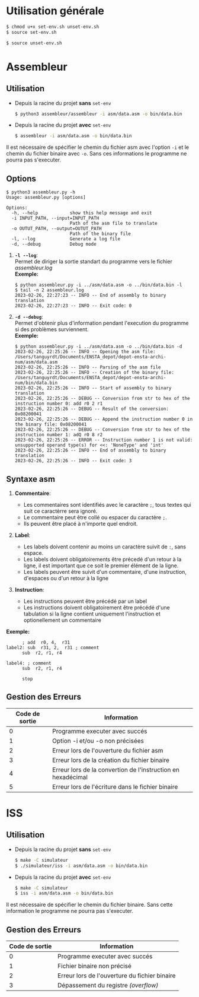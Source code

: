 # Utilisation générale

```bash
$ chmod u+x set-env.sh unset-env.sh 
$ source set-env.sh
```

```bash
$ source unset-env.sh
```
    
# Assembleur

## Utilisation 

- Depuis la racine du projet __sans__ `set-env`
   ```bash
   $ python3 assembleur/assembleur -i asm/data.asm -o bin/data.bin
   ```

- Depuis la racine du projet __avec__ `set-env`
   ```bash
   $ assembleur -i asm/data.asm -o bin/data.bin
   ```


Il est nécessaire de spécifier le chemin du fichier asm avec l'option `-i` et le chemin du fichier binaire avec `-o`. Sans ces informations le programme ne pourra pas s'executer.


## Options 

```
$ python3 assembleur.py -h
Usage: assembleur.py [options]

Options:
  -h, --help            show this help message and exit
  -i INPUT_PATH, --input=INPUT_PATH
                        Path of the asm file to translate
  -o OUTUT_PATH, --output=OUTUT_PATH
                        Path of the binary file
  -l, --log             Generate a log file
  -d, --debug           Debug mode
```

1. __`-l --log`__:\
   Permet de diriger la sortie standart du programme vers le fichier _assembleur.log_ \
   __Exemple:__
   ```
   $ python assembleur.py -i ../asm/data.asm -o ../bin/data.bin -l  
   $ tail -n 2 assembleur.log
   2023-02-26, 22:27:23 -- INFO -- End of assembly to binary translation
   2023-02-26, 22:27:23 -- INFO -- Exit code: 0
   ```

2. __`-d --debug`__:\
   Permet d'obtenir plus d'information pendant l'execution du programme si des problèmes surviennent. \
   __Exemple:__
   ```
   $ python assembleur.py -i ../asm/data.asm -o ../bin/data.bin -d
   2023-02-26, 22:25:26 -- INFO -- Opening the asm file: /Users/tanguyrdt/Documents/ENSTA_depot/depot-ensta-archi-num/asm/data.asm
   2023-02-26, 22:25:26 -- INFO -- Parsing of the asm file
   2023-02-26, 22:25:26 -- INFO -- Creation of the binary file: /Users/tanguyrdt/Documents/ENSTA_depot/depot-ensta-archi-num/bin/data.bin
   2023-02-26, 22:25:26 -- INFO -- Start of assembly to binary translation
   2023-02-26, 22:25:26 -- DEBUG -- Conversion from str to hex of the instruction number 0: add r0 2 r1
   2023-02-26, 22:25:26 -- DEBUG -- Result of the conversion: 0x08200041
   2023-02-26, 22:25:26 -- DEBUG -- Append the instruction number 0 in the binary file: 0x08200041
   2023-02-26, 22:25:26 -- DEBUG -- Conversion from str to hex of the instruction number 1: adQ r0 8 r2
   2023-02-26, 22:25:26 -- ERROR -- Instruction number 1 is not valid: unsupported operand type(s) for <<: 'NoneType' and 'int'
   2023-02-26, 22:25:26 -- INFO -- End of assembly to binary translation
   2023-02-26, 22:25:26 -- INFO -- Exit code: 3
   ```

## Syntaxe asm
1. __Commentaire__:
   - Les commentaires sont identifiés avec le caractère `;`, tous textes qui suit ce caractèrre sera ignoré. 
   - Le commentaire peut être collé ou espacer du caractère `;`.
   - Ils peuvent être placé à n'importe quel endroit.
  
2. __Label__:
   - Les labels doivent contenir au moins un caractère suivit de `:`, sans espace.
   - Les labels doivent obligatoirements être précedé d'un retour à la ligne, il est important que ce soit le premier élément de la ligne.
   - Les labels peuvent être suivit d'un commentaire, d'une instruction, d'espaces ou d'un retour à la ligne
  
3. __Instruction__:
   - Les instructions peuvent être précédé par un label
   - Les instructions doivent obligatoirement être précédé d'une tabulation si la ligne contient uniquement l'instruction et optionellement un commentaire

__Exemple:__
   ```asms
         ; add  r0, 4,  r31 
   label2: sub  r31, 2,  r31 ; comment
         sub  r2, r1, r4

   label4: ; comment
         sub  r2, r1, r4

         stop
   ```


## Gestion des Erreurs

Code de sortie | Information 
---------------|------------
0              | Programme executer avec succés
1              | Option -i et/ou -o non précisées
2              | Erreur lors de l'ouverture du fichier asm
3              | Erreur lors de la création du fichier binaire
4              | Erreur lors de la convertion de l'instruction en hexadécimal
5              | Erreur lors de l'écriture dans le fichier binaire


# ISS
## Utilisation 

- Depuis la racine du projet __sans__ `set-env`
   ```bash
   $ make -C simulateur
   $ ./simulateur/iss -i asm/data.asm -o bin/data.bin
   ```

- Depuis la racine du projet __avec__ `set-env`
   ```bash
   $ make -C simulateur
   $ iss -i asm/data.asm -o bin/data.bin
   ```


Il est nécessaire de spécifier le chemin du fichier binaire. Sans cette information le programme ne pourra pas s'executer.

## Gestion des Erreurs

Code de sortie | Information 
---------------|------------
0              | Programme executer avec succés
1              | Fichier binaire non précisé
2              | Erreur lors de l'ouverture du fichier binaire
3              | Dépassement du registre _(overflow)_